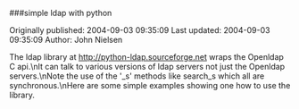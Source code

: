 ###simple ldap with python

Originally published: 2004-09-03 09:35:09
Last updated: 2004-09-03 09:35:09
Author: John Nielsen

The ldap library at http://python-ldap.sourceforge.net wraps the Openldap C api.\nIt can talk to various versions of ldap servers not just the Openldap servers.\nNote the use of the '_s' methods like search_s which all are synchronous.\nHere are some simple examples showing one how to use the library.